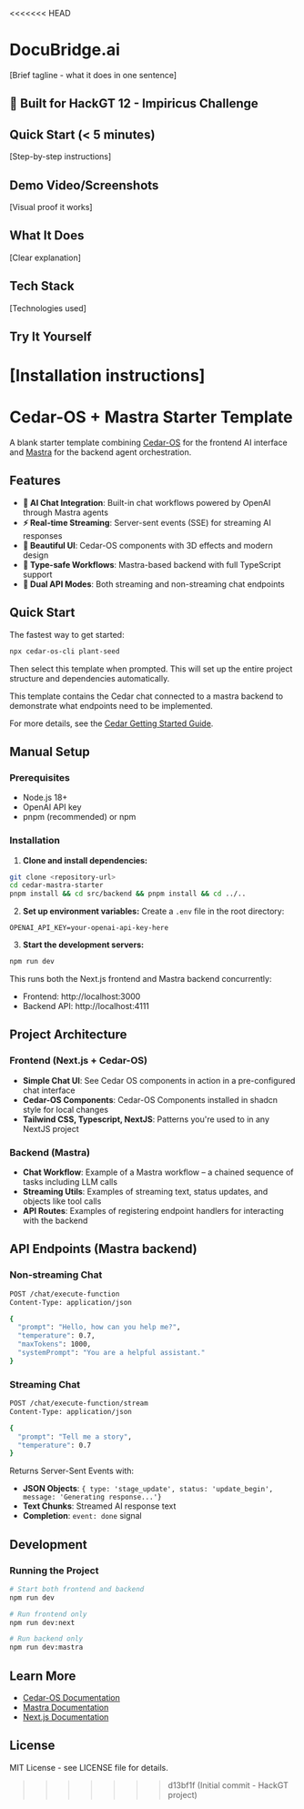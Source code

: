 <<<<<<< HEAD
# DocuBridge.ai

[Brief tagline - what it does in one sentence]

## 🎯 Built for HackGT 12 - Impiricus Challenge

## Quick Start (< 5 minutes)
[Step-by-step instructions]

## Demo Video/Screenshots
[Visual proof it works]

## What It Does
[Clear explanation]

## Tech Stack
[Technologies used]

## Try It Yourself
[Installation instructions]
=======
# Cedar-OS + Mastra Starter Template

A blank starter template combining [Cedar-OS](https://cedar.ai) for the frontend AI interface and [Mastra](https://mastra.ai) for the backend agent orchestration.

## Features

- **🤖 AI Chat Integration**: Built-in chat workflows powered by OpenAI through Mastra agents
- **⚡ Real-time Streaming**: Server-sent events (SSE) for streaming AI responses
- **🎨 Beautiful UI**: Cedar-OS components with 3D effects and modern design
- **🔧 Type-safe Workflows**: Mastra-based backend with full TypeScript support
- **📡 Dual API Modes**: Both streaming and non-streaming chat endpoints

## Quick Start

The fastest way to get started:

```bash
npx cedar-os-cli plant-seed
```

Then select this template when prompted. This will set up the entire project structure and dependencies automatically.

This template contains the Cedar chat connected to a mastra backend to demonstrate what endpoints need to be implemented.

For more details, see the [Cedar Getting Started Guide](https://docs.cedarcopilot.com/getting-started/getting-started).

## Manual Setup

### Prerequisites

- Node.js 18+
- OpenAI API key
- pnpm (recommended) or npm

### Installation

1. **Clone and install dependencies:**

```bash
git clone <repository-url>
cd cedar-mastra-starter
pnpm install && cd src/backend && pnpm install && cd ../..
```

2. **Set up environment variables:**
   Create a `.env` file in the root directory:

```env
OPENAI_API_KEY=your-openai-api-key-here
```

3. **Start the development servers:**

```bash
npm run dev
```

This runs both the Next.js frontend and Mastra backend concurrently:

- Frontend: http://localhost:3000
- Backend API: http://localhost:4111

## Project Architecture

### Frontend (Next.js + Cedar-OS)

- **Simple Chat UI**: See Cedar OS components in action in a pre-configured chat interface
- **Cedar-OS Components**: Cedar-OS Components installed in shadcn style for local changes
- **Tailwind CSS, Typescript, NextJS**: Patterns you're used to in any NextJS project

### Backend (Mastra)

- **Chat Workflow**: Example of a Mastra workflow – a chained sequence of tasks including LLM calls
- **Streaming Utils**: Examples of streaming text, status updates, and objects like tool calls
- **API Routes**: Examples of registering endpoint handlers for interacting with the backend

## API Endpoints (Mastra backend)

### Non-streaming Chat

```bash
POST /chat/execute-function
Content-Type: application/json

{
  "prompt": "Hello, how can you help me?",
  "temperature": 0.7,
  "maxTokens": 1000,
  "systemPrompt": "You are a helpful assistant."
}
```

### Streaming Chat

```bash
POST /chat/execute-function/stream
Content-Type: application/json

{
  "prompt": "Tell me a story",
  "temperature": 0.7
}
```

Returns Server-Sent Events with:

- **JSON Objects**: `{ type: 'stage_update', status: 'update_begin', message: 'Generating response...'}`
- **Text Chunks**: Streamed AI response text
- **Completion**: `event: done` signal

## Development

### Running the Project

```bash
# Start both frontend and backend
npm run dev

# Run frontend only
npm run dev:next

# Run backend only
npm run dev:mastra
```

## Learn More

- [Cedar-OS Documentation](https://docs.cedarcopilot.com/)
- [Mastra Documentation](https://mastra.ai/docs)
- [Next.js Documentation](https://nextjs.org/docs)

## License

MIT License - see LICENSE file for details.
>>>>>>> d13bf1f (Initial commit - HackGT project)
